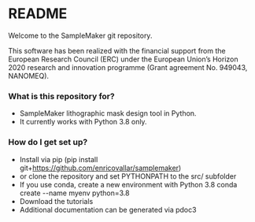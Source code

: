 # README #

Welcome to the SampleMaker git repository. 

This software has been realized with the financial support from 
the European Research Council (ERC) under the European Union’s Horizon 2020 research and innovation programme (Grant agreement No. 949043, NANOMEQ).


### What is this repository for? ###

* SampleMaker lithographic mask design tool in Python.
* It currently works with Python 3.8 only.

### How do I get set up? ###

* Install via pip (pip install git+https://github.com/enricovallar/samplemaker)
* or clone the repository and set PYTHONPATH to the src/ subfolder
* If you use conda, create a new environment with Python 3.8
    conda create --name myenv python=3.8
* Download the tutorials
* Additional documentation can be generated via pdoc3

